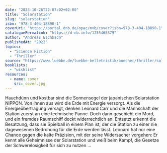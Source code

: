 ```yaml
---
date: "2023-10-26T22:07:02+02:00"
title: "Solarstation"
slug: "solarstation"
isbn: "978-3-404-18890-1"
coverUri: "https://portal.dnb.de/opac/mvb/cover?isbn=978-3-404-18890-1"
cataloguePermalink: "https://d-nb.info/1255465379"
author: "Andreas Eschbach"
publishedAt: "2022"
topics:
  - "Science Fiction"
  - "Thriller"
source: "https://www.luebbe.de/luebbe-belletristik/buecher/thriller/solarstation/id_9166532"
booklists:
  - "wishlist"
resources:
  - name: cover
    src: cover.jpg
---
```

Hauchdünn und kostbar sind die Sonnensegel der japanischen Solarstation
NIPPON. Von ihnen aus wird die Erde mit Energie versorgt. Als die
Energieübertragung versagt, denken Leonard Carr und die Mannschaft der Station
zuerst an eine technische Panne. Doch dann geschieht ein Mord, und ein fremdes
Raumschiff dockt widerrechtlich an. Entsetzt erkennt die Besatzung, dass sie
Spielball in einem Plan ist, der die Station zu einer nie dagewesenen Bedrohung
für die Erde werden lässt. Leonard hat nur eine Chance gegen die kalte
Präzision, mit der seine Widersacher vorgehen: Er kennt alle Geheimnisse der
Solarstation und weiß beim Kampf, die Gesetze der Schwerelosigkeit für sich zu
nutzen ...